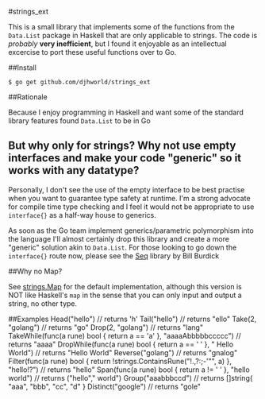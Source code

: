 #strings_ext

This is a small library that implements some of the functions from the ```Data.List``` package in Haskell that are only applicable to strings. The code is *probably* **very inefficient**, but I found it enjoyable as an intellectual excercise to port these useful functions over to Go.

##Install

	$ go get github.com/djhworld/strings_ext

##Rationale 

Because I enjoy programming in Haskell and want some of the standard library features found ```Data.List``` to be in Go

## But why only for strings? Why not use empty interfaces and make your code "generic" so it works with any datatype?

Personally, I don't see the use of the empty interface to be best practise when you want to guarantee type safety at runtime. I'm a strong advocate for compile time type checking and I feel it would not be appropriate to use ```interface{}``` as a half-way house to generics.

As soon as the Go team implement generics/parametric polymorphism into the language I'll almost certainly drop this library and create a more "generic" solution akin to ```Data.List```. For those looking to go down the ```interface{}``` route now, please see the [Seq](https://github.com/zot/seq/blob/release/seq.go) library by Bill Burdick

##Why no Map?

See [strings.Map](http://golang.org/pkg/strings/#Map) for the default implementation, although this version is NOT like Haskell's ```map``` in the sense that you can only input and output a string, no other type.


##Examples
	Head("hello") // returns 'h'
	Tail("hello") // returns "ello"
	Take(2, "golang") // returns "go"
	Drop(2, "golang") // returns "lang"
	TakeWhile(func(a rune) bool { return a == 'a' }, "aaaaAbbbbbccccc") // returns "aaaa"
	DropWhile(func(a rune) bool { return a == ' ' }, "        Hello World") // returns "Hello World"
	Reverse("golang") // returns "gnalog"
	Filter(func(a rune) bool { return !strings.ContainsRune("!.,?:;-'\"", a) }, "hello!?") // returns "hello"
	Span(func(a rune) bool { return a != ' ' }, "hello world") // returns ("hello"," world")
	Group("aaabbbccd") // returns []string{ "aaa", "bbb", "cc", "d" }
	Distinct("google") // returns "gole"
